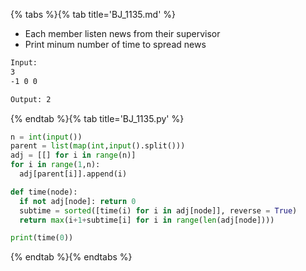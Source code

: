 {% tabs %}{% tab title='BJ_1135.md' %}

* Each member listen news from their supervisor
* Print minum number of time to spread news

```txt
Input:
3
-1 0 0

Output: 2
```

{% endtab %}{% tab title='BJ_1135.py' %}

```py
n = int(input())
parent = list(map(int,input().split()))
adj = [[] for i in range(n)]
for i in range(1,n):
  adj[parent[i]].append(i)

def time(node):
  if not adj[node]: return 0
  subtime = sorted([time(i) for i in adj[node]], reverse = True)
  return max(i+1+subtime[i] for i in range(len(adj[node])))

print(time(0))
```

{% endtab %}{% endtabs %}
